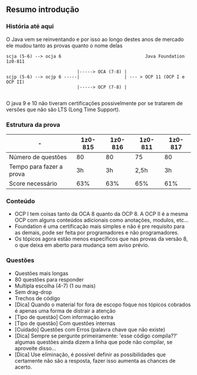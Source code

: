 ## Resumo introdução 

### História até aqui 

O Java vem se reinventando e por isso ao longo destes anos de mercado ele mudou tanto as provas quanto o nome delas

```
scja (5-6) --> ocja 6                                Java Foundation 1z0-811

                           |-----> OCA (7-8) |
scjp (5-6) --> ocjp 6 -----|                 | --- > OCP 11 (OCP I e OCP II)
                           |-----> OCP (7-8) |
                           
```

O java 9 e 10 não tiveram certificações possivelmente por se tratarem de versões que não são LTS (Long Time Support). 

### Estrutura da prova 

|-|1z0-815|1z0-816|1z0-811| 1z0-817|
|--|--|--|--|--|
|Número de questões|80|80|75|80|
|Tempo para fazer a prova|3h|3h|2,5h|3h|
|Score necessário|63%|63%|65%|61%|

### Conteúdo 

- OCP I tem coisas tanto da OCA 8 quanto da OCP 8. A OCP II é a mesma OCP com alguns conteúdos adicionais como anotações, modulos, etc...
- Foundation é uma certificação mais simples e não é pre requisito para as demais, pode ser feita por programadores e não programadores. 
- Os tópicos agora estão menos específicos que nas provas da versão 8, o que deixa em aberto para mudança sem aviso prévio. 

### Questões 

- Questões mais longas
- 80 questões para responder
- Multipla escolha (4-7) (1 ou mais)
- Sem drag-drop
- Trechos de código 
- [Dica] Quando o material for fora de escopo foque nos tópicos cobrados é apenas uma forma de distrair a atenção
- [Tipo de questão] Com informação extra 
- [Tipo de questão] Com questões internas
- [Cuidado] Questões com Erros (palavra chave que não existe) 
- [Dica] Sempre se pergunte primeiramente: 'esse código compila??' algumas questões ainda dizem a linha que pode não compilar, se aproveite disso...
- [Dica] Use eliminação, é possível definir as possibilidades que certamente não são a resposta, fazer isso aumenta as chances de acerto. 
